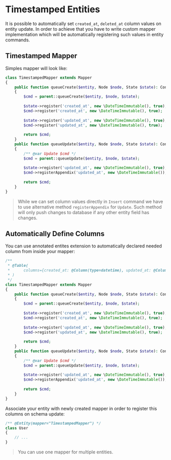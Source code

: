 # Timestamped Entities
It is possible to automatically set `created_at`, `deleted_at` column values on entity update. In order to achieve that you have to write
custom mapper implementation which will be automatically registering such values in entity commands.

## Timestamped Mapper
Simples mapper will look like:

```php
class TimestampedMapper extends Mapper
{
    public function queueCreate($entity, Node $node, State $state): ContextCarrierInterface
    {
        $cmd = parent::queueCreate($entity, $node, $state);
        
        $state->register('created_at', new \DateTimeImmutable(), true);
        $cmd->register('created_at', new \DateTimeImmutable(), true);
        
        $state->register('updated_at', new \DateTimeImmutable(), true);
        $cmd->register('updated_at', new \DateTimeImmutable(), true);
        
        return $cmd;
    }
    public function queueUpdate($entity, Node $node, State $state): ContextCarrierInterface
    {
        /** @var Update $cmd */
        $cmd = parent::queueUpdate($entity, $node, $state);
        
        $state->register('updated_at', new \DateTimeImmutable(), true);
        $cmd->registerAppendix('updated_at', new \DateTimeImmutable());
                    
        return $cmd;
    }
}
```

> While we can set column values directly in `Insert` command we have to use alternative method `registerAppendix` for `Update`. Such method will only push changes to database if any other entity field has changes.

## Automatically Define Columns
You can use annotated entites extension to automatically declared needed column from inside your mapper:

```php
/**
 * @Table(
 *      columns={created_at: @Column(type=datetime), updated_at: @Column(type=datetime)},
 * )
 */
class TimestampedMapper extends Mapper
{
    public function queueCreate($entity, Node $node, State $state): ContextCarrierInterface
    {
        $cmd = parent::queueCreate($entity, $node, $state);
        
        $state->register('created_at', new \DateTimeImmutable(), true);
        $cmd->register('created_at', new \DateTimeImmutable(), true);
        
        $state->register('updated_at', new \DateTimeImmutable(), true);
        $cmd->register('updated_at', new \DateTimeImmutable(), true);
        
        return $cmd;
    }
    public function queueUpdate($entity, Node $node, State $state): ContextCarrierInterface
    {
        /** @var Update $cmd */
        $cmd = parent::queueUpdate($entity, $node, $state);
        
        $state->register('updated_at', new \DateTimeImmutable(), true);
        $cmd->registerAppendix('updated_at', new \DateTimeImmutable());
                
        return $cmd;
    }
}
```

Associate your entity with newly created mapper in order to register this columns on schema update:

```php
/** @Entity(mapper="TimestampedMapper") */
class User
{
    // ...
}
```

> You can use one mapper for multiple entities.

